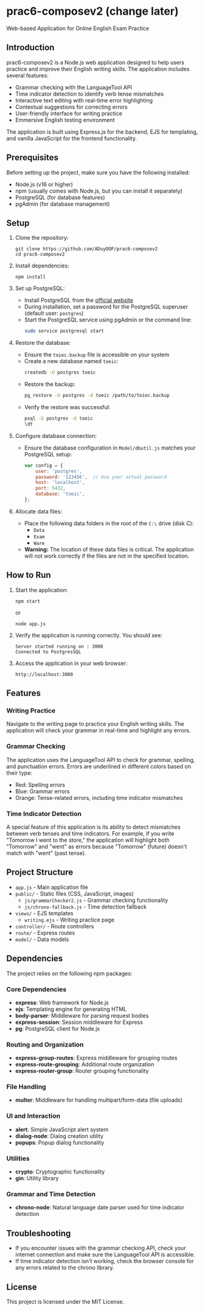 # prac6-composev2 (change later)

Web-based Application for Online English Exam Practice

## Introduction

prac6-composev2 is a Node.js web application designed to help users practice and improve their English writing skills. The application includes several features:

- Grammar checking with the LanguageTool API
- Time indicator detection to identify verb tense mismatches
- Interactive text editing with real-time error highlighting
- Contextual suggestions for correcting errors
- User-friendly interface for writing practice
- Emmersive English testing environment

The application is built using Express.js for the backend, EJS for templating, and vanilla JavaScript for the frontend functionality.

## Prerequisites

Before setting up the project, make sure you have the following installed:

- Node.js (v16 or higher)
- npm (usually comes with Node.js, but you can install it separately)
- PostgreSQL (for database features)
- pgAdmin (for database management)

## Setup

1. Clone the repository:
   ```
   git clone https://github.com/ADuyOOP/prac6-composev2
   cd prac6-composev2
   ```

2. Install dependencies:
   ```
   npm install
   ```

3. Set up PostgreSQL:
   - Install PostgreSQL from the [official website](https://www.postgresql.org/download/)
   - During installation, set a password for the PostgreSQL superuser (default user: `postgres`)
   - Start the PostgreSQL service using pgAdmin or the command line:
     ```bash
     sudo service postgresql start
     ```

4. Restore the database:
   - Ensure the `toiec.backup` file is accessible on your system
   - Create a new database named `toeic`:
     ```bash
     createdb -U postgres toeic
     ```
   - Restore the backup:
     ```bash
     pg_restore -U postgres -d toeic /path/to/toiec.backup
     ```
   - Verify the restore was successful:
     ```bash
     psql -U postgres -d toeic
     \dt
     ```

5. Configure database connection:
   - Ensure the database configuration in `Model/dbutil.js` matches your PostgreSQL setup:
     ```javascript
     var config = {
         user: 'postgres',
         password: '123456',  // Use your actual password
         host: 'localhost',
         port: 5432,
         database: 'toeic',
     };
     ```

6. Allocate data files:
   - Place the following data folders in the root of the `C:\` drive (disk C):
     - `Data`
     - `Exam`
     - `Ware`
   - **Warning:** The location of these data files is critical. The application will not work correctly if the files are not in the specified location.

## How to Run

1. Start the application:
   ```
   npm start
   ```
   or
   ```
   node app.js
   ```

2. Verify the application is running correctly. You should see:
   ```
   Server started running on : 3000
   Connected to PostgresSQL
   ```

3. Access the application in your web browser:
   ```
   http://localhost:3000
   ```

## Features

### Writing Practice

Navigate to the writing page to practice your English writing skills. The application will check your grammar in real-time and highlight any errors.

### Grammar Checking

The application uses the LanguageTool API to check for grammar, spelling, and punctuation errors. Errors are underlined in different colors based on their type:
- Red: Spelling errors
- Blue: Grammar errors
- Orange: Tense-related errors, including time indicator mismatches

### Time Indicator Detection

A special feature of this application is its ability to detect mismatches between verb tenses and time indicators. For example, if you write "Tomorrow I went to the store," the application will highlight both "Tomorrow" and "went" as errors because "Tomorrow" (future) doesn't match with "went" (past tense).

## Project Structure

- `app.js` - Main application file
- `public/` - Static files (CSS, JavaScript, images)
  - `js/grammarChecker2.js` - Grammar checking functionality
  - `js/chrono-fallback.js` - Time detection fallback
- `views/` - EJS templates
  - `writing.ejs` - Writing practice page
- `controller/` - Route controllers
- `route/` - Express routes
- `model/` - Data models

## Dependencies

The project relies on the following npm packages:

### Core Dependencies
- **express**: Web framework for Node.js
- **ejs**: Templating engine for generating HTML
- **body-parser**: Middleware for parsing request bodies
- **express-session**: Session middleware for Express
- **pg**: PostgreSQL client for Node.js

### Routing and Organization
- **express-group-routes**: Express middleware for grouping routes
- **express-route-grouping**: Additional route organization
- **express-router-group**: Router grouping functionality

### File Handling
- **multer**: Middleware for handling multipart/form-data (file uploads)

### UI and Interaction
- **alert**: Simple JavaScript alert system
- **dialog-node**: Dialog creation utility
- **popups**: Popup dialog functionality

### Utilities
- **crypto**: Cryptographic functionality
- **gin**: Utility library

### Grammar and Time Detection
- **chrono-node**: Natural language date parser used for time indicator detection

## Troubleshooting

- If you encounter issues with the grammar checking API, check your internet connection and make sure the LanguageTool API is accessible.
- If time indicator detection isn't working, check the browser console for any errors related to the chrono library.

## License

This project is licensed under the MIT License.
